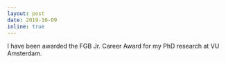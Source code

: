 ```yaml
---
layout: post
date: 2019-10-09 
inline: true
---
```


I have been awarded the FGB Jr. Career Award for my PhD research at VU Amsterdam.

